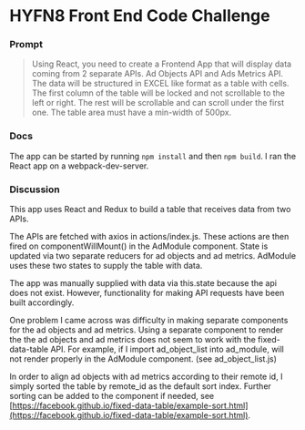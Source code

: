 # HYFN8 Front End Code Challenge

### Prompt

> Using React, you need to create a Frontend App that will display data coming from 2 separate APIs. Ad Objects API and Ads Metrics API. The data will be structured in EXCEL like format as a table with cells. The first column of the table will be locked and not scrollable to the left or right. The rest will be scrollable and can scroll under the first one. The table area must have a min-width of 500px.

### Docs

The app can be started by running `npm install` and then `npm build`. I ran the React app on a webpack-dev-server.

### Discussion

This app uses React and Redux to build a table that receives data from two APIs.

The APIs are fetched with axios in actions/index.js. These actions are then fired on componentWillMount() in the AdModule component. State is updated via two separate reducers for ad objects and ad metrics. AdModule uses these two states to supply the table with data.

The app was manually supplied with data via this.state because the api does not exist. However, functionality for making API requests have been built accordingly.

One problem I came across was difficulty in making separate components for the ad objects and ad metrics. Using a separate component to render the the ad objects and ad metrics does not seem to work with the fixed-data-table API. For example, if I import ad_object_list into ad_module, <AdObjectList /> will not render properly in the AdModule component. (see ad_object_list.js)

In order to align ad objects with ad metrics according to their remote id, I simply sorted the table by remote_id as the default sort index. Further sorting can be added to the component if needed, see [https://facebook.github.io/fixed-data-table/example-sort.html](https://facebook.github.io/fixed-data-table/example-sort.html).
